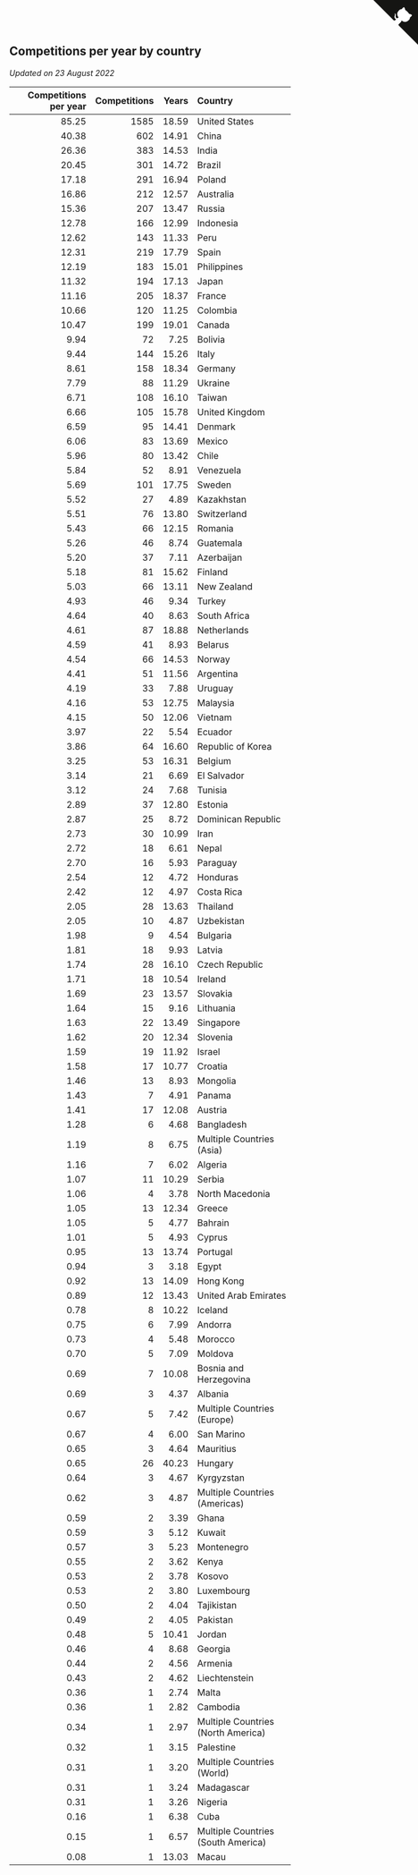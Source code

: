 ## Competitions per year by country

*Updated on 23 August 2022*

| Competitions per year | Competitions | Years | Country |
| ---: | ---: | ---: | :--- |
| 85.25 | 1585 | 18.59 | United States |
| 40.38 | 602 | 14.91 | China |
| 26.36 | 383 | 14.53 | India |
| 20.45 | 301 | 14.72 | Brazil |
| 17.18 | 291 | 16.94 | Poland |
| 16.86 | 212 | 12.57 | Australia |
| 15.36 | 207 | 13.47 | Russia |
| 12.78 | 166 | 12.99 | Indonesia |
| 12.62 | 143 | 11.33 | Peru |
| 12.31 | 219 | 17.79 | Spain |
| 12.19 | 183 | 15.01 | Philippines |
| 11.32 | 194 | 17.13 | Japan |
| 11.16 | 205 | 18.37 | France |
| 10.66 | 120 | 11.25 | Colombia |
| 10.47 | 199 | 19.01 | Canada |
| 9.94 | 72 | 7.25 | Bolivia |
| 9.44 | 144 | 15.26 | Italy |
| 8.61 | 158 | 18.34 | Germany |
| 7.79 | 88 | 11.29 | Ukraine |
| 6.71 | 108 | 16.10 | Taiwan |
| 6.66 | 105 | 15.78 | United Kingdom |
| 6.59 | 95 | 14.41 | Denmark |
| 6.06 | 83 | 13.69 | Mexico |
| 5.96 | 80 | 13.42 | Chile |
| 5.84 | 52 | 8.91 | Venezuela |
| 5.69 | 101 | 17.75 | Sweden |
| 5.52 | 27 | 4.89 | Kazakhstan |
| 5.51 | 76 | 13.80 | Switzerland |
| 5.43 | 66 | 12.15 | Romania |
| 5.26 | 46 | 8.74 | Guatemala |
| 5.20 | 37 | 7.11 | Azerbaijan |
| 5.18 | 81 | 15.62 | Finland |
| 5.03 | 66 | 13.11 | New Zealand |
| 4.93 | 46 | 9.34 | Turkey |
| 4.64 | 40 | 8.63 | South Africa |
| 4.61 | 87 | 18.88 | Netherlands |
| 4.59 | 41 | 8.93 | Belarus |
| 4.54 | 66 | 14.53 | Norway |
| 4.41 | 51 | 11.56 | Argentina |
| 4.19 | 33 | 7.88 | Uruguay |
| 4.16 | 53 | 12.75 | Malaysia |
| 4.15 | 50 | 12.06 | Vietnam |
| 3.97 | 22 | 5.54 | Ecuador |
| 3.86 | 64 | 16.60 | Republic of Korea |
| 3.25 | 53 | 16.31 | Belgium |
| 3.14 | 21 | 6.69 | El Salvador |
| 3.12 | 24 | 7.68 | Tunisia |
| 2.89 | 37 | 12.80 | Estonia |
| 2.87 | 25 | 8.72 | Dominican Republic |
| 2.73 | 30 | 10.99 | Iran |
| 2.72 | 18 | 6.61 | Nepal |
| 2.70 | 16 | 5.93 | Paraguay |
| 2.54 | 12 | 4.72 | Honduras |
| 2.42 | 12 | 4.97 | Costa Rica |
| 2.05 | 28 | 13.63 | Thailand |
| 2.05 | 10 | 4.87 | Uzbekistan |
| 1.98 | 9 | 4.54 | Bulgaria |
| 1.81 | 18 | 9.93 | Latvia |
| 1.74 | 28 | 16.10 | Czech Republic |
| 1.71 | 18 | 10.54 | Ireland |
| 1.69 | 23 | 13.57 | Slovakia |
| 1.64 | 15 | 9.16 | Lithuania |
| 1.63 | 22 | 13.49 | Singapore |
| 1.62 | 20 | 12.34 | Slovenia |
| 1.59 | 19 | 11.92 | Israel |
| 1.58 | 17 | 10.77 | Croatia |
| 1.46 | 13 | 8.93 | Mongolia |
| 1.43 | 7 | 4.91 | Panama |
| 1.41 | 17 | 12.08 | Austria |
| 1.28 | 6 | 4.68 | Bangladesh |
| 1.19 | 8 | 6.75 | Multiple Countries (Asia) |
| 1.16 | 7 | 6.02 | Algeria |
| 1.07 | 11 | 10.29 | Serbia |
| 1.06 | 4 | 3.78 | North Macedonia |
| 1.05 | 13 | 12.34 | Greece |
| 1.05 | 5 | 4.77 | Bahrain |
| 1.01 | 5 | 4.93 | Cyprus |
| 0.95 | 13 | 13.74 | Portugal |
| 0.94 | 3 | 3.18 | Egypt |
| 0.92 | 13 | 14.09 | Hong Kong |
| 0.89 | 12 | 13.43 | United Arab Emirates |
| 0.78 | 8 | 10.22 | Iceland |
| 0.75 | 6 | 7.99 | Andorra |
| 0.73 | 4 | 5.48 | Morocco |
| 0.70 | 5 | 7.09 | Moldova |
| 0.69 | 7 | 10.08 | Bosnia and Herzegovina |
| 0.69 | 3 | 4.37 | Albania |
| 0.67 | 5 | 7.42 | Multiple Countries (Europe) |
| 0.67 | 4 | 6.00 | San Marino |
| 0.65 | 3 | 4.64 | Mauritius |
| 0.65 | 26 | 40.23 | Hungary |
| 0.64 | 3 | 4.67 | Kyrgyzstan |
| 0.62 | 3 | 4.87 | Multiple Countries (Americas) |
| 0.59 | 2 | 3.39 | Ghana |
| 0.59 | 3 | 5.12 | Kuwait |
| 0.57 | 3 | 5.23 | Montenegro |
| 0.55 | 2 | 3.62 | Kenya |
| 0.53 | 2 | 3.78 | Kosovo |
| 0.53 | 2 | 3.80 | Luxembourg |
| 0.50 | 2 | 4.04 | Tajikistan |
| 0.49 | 2 | 4.05 | Pakistan |
| 0.48 | 5 | 10.41 | Jordan |
| 0.46 | 4 | 8.68 | Georgia |
| 0.44 | 2 | 4.56 | Armenia |
| 0.43 | 2 | 4.62 | Liechtenstein |
| 0.36 | 1 | 2.74 | Malta |
| 0.36 | 1 | 2.82 | Cambodia |
| 0.34 | 1 | 2.97 | Multiple Countries (North America) |
| 0.32 | 1 | 3.15 | Palestine |
| 0.31 | 1 | 3.20 | Multiple Countries (World) |
| 0.31 | 1 | 3.24 | Madagascar |
| 0.31 | 1 | 3.26 | Nigeria |
| 0.16 | 1 | 6.38 | Cuba |
| 0.15 | 1 | 6.57 | Multiple Countries (South America) |
| 0.08 | 1 | 13.03 | Macau |


<a href="https://github.com/JustinTimeCuber/wca_statistics" class="github-corner" aria-label="View source on Github"><svg width="80" height="80" viewBox="0 0 250 250" style="fill:#151513; color:#fff; position: absolute; top: 0; border: 0; right: 0;" aria-hidden="true"><path d="M0,0 L115,115 L130,115 L142,142 L250,250 L250,0 Z"></path><path d="M128.3,109.0 C113.8,99.7 119.0,89.6 119.0,89.6 C122.0,82.7 120.5,78.6 120.5,78.6 C119.2,72.0 123.4,76.3 123.4,76.3 C127.3,80.9 125.5,87.3 125.5,87.3 C122.9,97.6 130.6,101.9 134.4,103.2" fill="currentColor" style="transform-origin: 130px 106px;" class="octo-arm"></path><path d="M115.0,115.0 C114.9,115.1 118.7,116.5 119.8,115.4 L133.7,101.6 C136.9,99.2 139.9,98.4 142.2,98.6 C133.8,88.0 127.5,74.4 143.8,58.0 C148.5,53.4 154.0,51.2 159.7,51.0 C160.3,49.4 163.2,43.6 171.4,40.1 C171.4,40.1 176.1,42.5 178.8,56.2 C183.1,58.6 187.2,61.8 190.9,65.4 C194.5,69.0 197.7,73.2 200.1,77.6 C213.8,80.2 216.3,84.9 216.3,84.9 C212.7,93.1 206.9,96.0 205.4,96.6 C205.1,102.4 203.0,107.8 198.3,112.5 C181.9,128.9 168.3,122.5 157.7,114.1 C157.9,116.9 156.7,120.9 152.7,124.9 L141.0,136.5 C139.8,137.7 141.6,141.9 141.8,141.8 Z" fill="currentColor" class="octo-body"></path></svg></a><style>.github-corner:hover .octo-arm{animation:octocat-wave 560ms ease-in-out}@keyframes octocat-wave{0%,100%{transform:rotate(0)}20%,60%{transform:rotate(-25deg)}40%,80%{transform:rotate(10deg)}}@media (max-width:500px){.github-corner:hover .octo-arm{animation:none}.github-corner .octo-arm{animation:octocat-wave 560ms ease-in-out}}</style>
